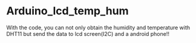 # Arduino_lcd_temp_hum
With the code, you can not only obtain the humidity and temperature with DHT11 but send the data to lcd screen(I2C) and a android phone!!
